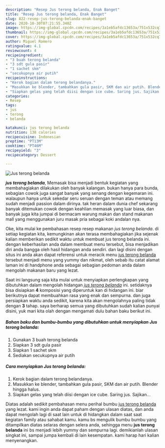 ```yaml
---
description: "Resep Jus terong belanda, Enak Banget"
title: "Resep Jus terong belanda, Enak Banget"
slug: 822-resep-jus-terong-belanda-enak-banget
date: 2020-10-30T07:21:55.340Z
image: https://img-global.cpcdn.com/recipes/3a1eb5afdc13653a/751x532cq70/jus-terong-belanda-foto-resep-utama.jpg
thumbnail: https://img-global.cpcdn.com/recipes/3a1eb5afdc13653a/751x532cq70/jus-terong-belanda-foto-resep-utama.jpg
cover: https://img-global.cpcdn.com/recipes/3a1eb5afdc13653a/751x532cq70/jus-terong-belanda-foto-resep-utama.jpg
author: Miguel Romero
ratingvalue: 4.1
reviewcount: 4
recipeingredient:
- "3 buah terong belanda"
- "3 sdt gula pasir"
- "1 sachet skm"
- "secukupnya air putih"
recipeinstructions:
- "Kerok bagian dalam terong belandanya."
- "Masukkan ke blender, tambahkan gula pasir, SKM dan air putih. Blender hingga halus."
- "Siapkan gelas yang telah diisi dengan ice cube. Saring jus. Sajikan..."
categories:
- Resep
tags:
- jus
- terong
- belanda

katakunci: jus terong belanda 
nutrition: 138 calories
recipecuisine: Indonesian
preptime: "PT13M"
cooktime: "PT46M"
recipeyield: "3"
recipecategory: Dessert

---
```



![Jus terong belanda](https://img-global.cpcdn.com/recipes/3a1eb5afdc13653a/751x532cq70/jus-terong-belanda-foto-resep-utama.jpg)

<b><i>jus terong belanda</i></b>, Memasak bisa menjadi bentuk kegiatan yang membahagiakan dilakukan oleh banyak kalangan. bukan hanya para bunda, sebagian cowok juga sangat banyak yang senang dengan kegemaran ini. walaupun hanya untuk sekedar seru seruan dengan teman atau memang sudah menjadi passion dalam dirinya. tak heran dalam dunia chef sekarang banyak ditemukan cowok dengan keahlian memasak yang luar biasa, dan banyak juga kita jumpai di bermacam warung makan dan stand makanan mall yang menggunakan juru masak pria sebagai koki andalan nya.



Oke, kita mulai ke pembahasan resep resep makanan <i>jus terong belanda</i>. di setiap kegiatan kita, kemungkinan akan terasa membahagiakan jika sejenak kalian memberikan sedikit waktu untuk membuat jus terong belanda ini. dengan keberhasilan anda dalam membuat menu tersebut, bisa menjadikan diri anda bangga oleh hasil hidangan anda sendiri. dan lagi disini dengan situs ini anda akan dapat referensi untuk meracik menu <u>jus terong belanda</u> tersebut menjadi menu yang yummy dan nikmat, oleh sebab itu catat alamat laman ini di handphone anda sebagai sebagian pedoman anda dalam mengolah makanan baru yang lezat.


Saat ini langsung saja kita mulai untuk menyiapkan perlengkapan yang dibutuhkan dalam mengolah hidangan <u><i>jus terong belanda</i></u> ini. setidaknya bisa disiapkan <b>4</b> komposisi yang diperuntuk kan di hidangan ini. biar berikutnya dapat membuahkan rasa yang enak dan sempurna. dan juga persiapkan waktu anda sedikit, karena kita akan mengolahnya paling tidak dengan <b>3</b> tahap. saya berharap semua yang dibutuhkan sudah kalian punyai disini, yuk mari kita olah dengan mengamati dulu bahan baku berikut ini.

<!--inarticleads1-->

##### Bahan baku dan bumbu-bumbu yang dibutuhkan untuk menyiapkan Jus terong belanda:

1. Gunakan 3 buah terong belanda
1. Siapkan 3 sdt gula pasir
1. Siapkan 1 sachet skm
1. Sediakan secukupnya air putih




<!--inarticleads2-->

##### Cara menyiapkan Jus terong belanda:

1. Kerok bagian dalam terong belandanya.
1. Masukkan ke blender, tambahkan gula pasir, SKM dan air putih. Blender hingga halus.
1. Siapkan gelas yang telah diisi dengan ice cube. Saring jus. Sajikan...




Diatas adalah sedikit pembahasan menu perihal bumbu <u>jus terong belanda</u> yang lezat. kami ingin anda dapat paham dengan ulasan diatas, dan anda dapat mengolah lagi di saat lain untuk di hidangkan dalam saat saat kegiatan family atau sahabat kamu. kamu bs mengulik bumbu bumbu yang ditampilkan diatas selaras dengan selera anda, sehingga menu <b>jus terong belanda</b> ini bs menjadi lebih yummy dan sempurna lagi. demikianlah ulasan singkat ini, sampai jumpa kembali di lain kesempatan. kami harap hari kalian menyenangkan.
